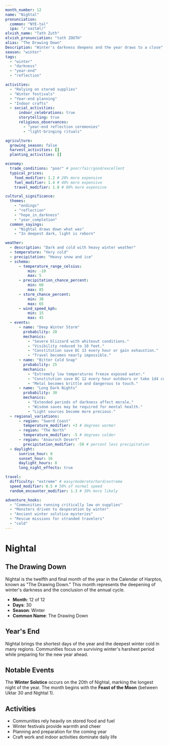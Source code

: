 ```yaml
---
month_number: 12
name: "Nightal"
pronunciation:
  common: "NYE-tal"
  ipa: "/ˈnaɪtæl/"
elvish_name: "Tath Zuth"
elvish_pronunciation: "tath ZOOTH"
alias: "The Drawing Down"
Description: "Winter's darkness deepens and the year draws to a close"
season: "winter"
tags:
  - "winter"
  - "darkness"
  - "year-end"
  - "reflection"

activities:
  - "Relying on stored supplies"
  - "Winter festivals"
  - "Year-end planning"
  - "Indoor crafts"
  - social_activities:
      indoor_celebrations: true
      storytelling: true
      religious_observances:
        - "year-end reflection ceremonies"
        - "light-bringing rituals"

agriculture:
  growing_season: false
  harvest_activities: []
  planting_activities: []

economy:
  trade_conditions: "poor" # poor/fair/good/excellent
  typical_prices:
    food_modifier: 1.2 # 20% more expensive
    fuel_modifier: 1.4 # 40% more expensive
    travel_modifier: 1.8 # 80% more expensive

cultural_significance:
  themes:
    - "endings"
    - "reflection"
    - "hope_in_darkness"
    - "year_completion"
  common_sayings:
    - "Nightal draws down what was"
    - "In deepest dark, light is reborn"

weather:
  - description: "Dark and cold with heavy winter weather"
  - temperature: "Very cold"
  - precipitation: "Heavy snow and ice"
  - schema:
      - temperature_range_celsius:
          min: -10
          max: 5
      - precipitation_chance_percent:
          min: 60
          max: 85
      - storm_chance_percent:
          min: 30
          max: 65
      - wind_speed_kph:
          min: 15
          max: 45
  - events:
      - name: "Deep Winter Storm"
        probability: 20
        mechanics:
          - "Severe blizzard with whiteout conditions."
          - "Visibility reduced to 10 feet."
          - "Constitution save DC 13 every hour or gain exhaustion."
          - "Travel becomes nearly impossible."
      - name: "Bitter Cold Snap"
        probability: 25
        mechanics:
          - "Extremely low temperatures freeze exposed water."
          - "Constitution save DC 12 every hour outdoors or take 1d4 cold damage."
          - "Metal becomes brittle and dangerous to touch."
      - name: "Long Dark Nights"
        probability: 30
        mechanics:
          - "Extended periods of darkness affect morale."
          - "Wisdom saves may be required for mental health."
          - "Light sources become more precious."
  - regional_variations:
      - region: "Sword Coast"
        temperature_modifier: +3 # degrees warmer
      - region: "The North"
        temperature_modifier: -5 # degrees colder
      - region: "Anauroch Desert"
        precipitation_modifier: -50 # percent less precipitation
  - daylight:
      sunrise_hour: 8
      sunset_hour: 16
      daylight_hours: 8
      long_night_effects: true

travel:
  difficulty: "extreme" # easy/moderate/hard/extreme
  speed_modifier: 0.5 # 50% of normal speed
  random_encounter_modifier: 1.3 # 30% more likely

adventure_hooks:
  - "Communities running critically low on supplies"
  - "Monsters driven to desperation by winter"
  - "Ancient winter solstice mysteries"
  - "Rescue missions for stranded travelers"
  - "cold"
---
```


# Nightal

## The Drawing Down

Nightal is the twelfth and final month of the year in the Calendar of Harptos, known as "The Drawing Down." This month represents the deepening of winter's darkness and the conclusion of the annual cycle.

- **Month**: 12 of 12
- **Days**: 30
- **Season**: Winter
- **Common Name**: The Drawing Down

## Year's End

Nightal brings the shortest days of the year and the deepest winter cold in many regions. Communities focus on surviving winter's harshest period while preparing for the new year ahead.

## Notable Events

The **Winter Solstice** occurs on the 20th of Nightal, marking the longest night of the year. The month begins with the **Feast of the Moon** (between Uktar 30 and Nightal 1).

## Activities

- Communities rely heavily on stored food and fuel
- Winter festivals provide warmth and cheer
- Planning and preparation for the coming year
- Craft work and indoor activities dominate daily life
